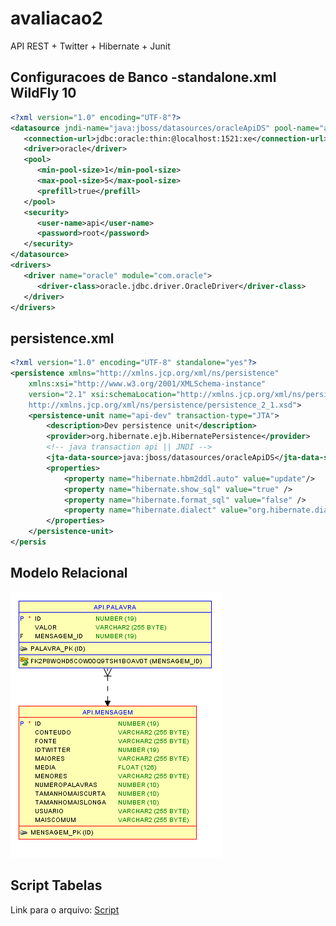 # avaliacao2
API REST + Twitter + Hibernate + Junit


## Configuracoes de Banco -standalone.xml WildFly 10

```xml
<?xml version="1.0" encoding="UTF-8"?>
<datasource jndi-name="java:jboss/datasources/oracleApiDS" pool-name="apiDS" enabled="true">
   <connection-url>jdbc:oracle:thin:@localhost:1521:xe</connection-url>
   <driver>oracle</driver>
   <pool>
      <min-pool-size>1</min-pool-size>
      <max-pool-size>5</max-pool-size>
      <prefill>true</prefill>
   </pool>
   <security>
      <user-name>api</user-name>
      <password>root</password>
   </security>
</datasource>
<drivers>
   <driver name="oracle" module="com.oracle">
      <driver-class>oracle.jdbc.driver.OracleDriver</driver-class>
   </driver>
</drivers>
```

## persistence.xml

```xml
<?xml version="1.0" encoding="UTF-8" standalone="yes"?>
<persistence xmlns="http://xmlns.jcp.org/xml/ns/persistence"
    xmlns:xsi="http://www.w3.org/2001/XMLSchema-instance"
    version="2.1" xsi:schemaLocation="http://xmlns.jcp.org/xml/ns/persistence
    http://xmlns.jcp.org/xml/ns/persistence/persistence_2_1.xsd">
    <persistence-unit name="api-dev" transaction-type="JTA">
        <description>Dev persistence unit</description>
        <provider>org.hibernate.ejb.HibernatePersistence</provider>
        <!-- java transaction api || JNDI -->
        <jta-data-source>java:jboss/datasources/oracleApiDS</jta-data-source>
        <properties>
            <property name="hibernate.hbm2ddl.auto" value="update"/>
            <property name="hibernate.show_sql" value="true" />
            <property name="hibernate.format_sql" value="false" />
            <property name="hibernate.dialect" value="org.hibernate.dialect.OracleDialect"/>
        </properties>
    </persistence-unit>
</persis
```

## Modelo Relacional
![Link](https://github.com/marcusjpl/avaliacao2/blob/master/modelo.png)

## Script Tabelas
Link para o arquivo: [Script]()
